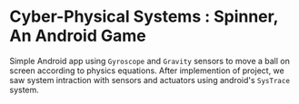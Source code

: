 # Cyber-Physical Systems : Spinner, An Android Game

Simple Android app using `Gyroscope` and `Gravity` sensors to move a ball on screen according to physics equations. After implemention of project, we saw system intraction with sensors and actuators using android's `SysTrace` system.
